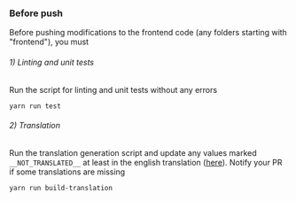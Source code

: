 ### Before push

Before pushing modifications to the frontend code (any folders starting with "frontend"), you must

###### 1) Linting and unit tests
Run the script for linting and unit tests without any errors

    yarn run test

###### 2) Translation
Run the translation generation script and update any values marked `__NOT_TRANSLATED__` at least in the english translation ([here](./i18next.scanner/en/translation.json)). Notify your PR if some translations are missing

    yarn run build-translation

